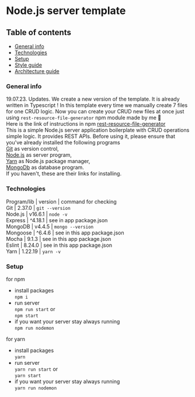 # Node.js server template

## Table of contents

- [General info](#general-info)
- [Technologies](#technologies)
- [Setup](#setup)
- [Style guide](#style-guide)
- [Architecture guide](#architecture-guide)

### General info

19.07.23. Updates. We create a new version of the template. It is already written in Typescript !
In this template every time we manually create 7 files for one CRUD logic. Now you can create your CRUD new files at once just using `rest-resource-file-generator` npm module made by me :tophat: \
Here is the link of instructions in npm [rest-resource-file-generator](https://www.npmjs.com/package/rest-resource-file-generator) \
This is a simple Node.js server application boilerplate with CRUD operations simple logic. It provides REST APIs.
Before using it, please ensure that you've already installed the following programs\
[Git](https://git-scm.com/book/en/v2/Getting-Started-Installing-Git) as version control,\
[Node.js](https://nodejs.org/en/) as server program,\
[Yarn](https://yarnpkg.com/lang/en/docs/install/#mac-stable) as Node.js package manager,\
[MongoDb](https://docs.mongodb.com/manual/installation/) as database program.\
If you haven't, these are their links for installing.

### Technologies

Program/lib | version | command for checking\
Git | 2.37.0 | `git --version`\
Node.js | v16.6.1 | `node -v` \
Express | ^4.18.1 | see in app package.json\
MongoDB | v4.4.5 | `mongo --version`\
Mongoose | ^6.4.6 | see in this app package.json\
Mocha | 9.1.3 | see in this app package.json\
Eslint | 8.24.0 | see in this app package.json\
Yarn | 1.22.19 | `yarn -v`

### Setup

for npm

- install packages\
   `npm i`
- run server\
   `npm run start`
  or \
   `npm start`
- if you want your server stay always running\
  `npm run nodemon`

for yarn

- install packages\
  `yarn`
- run server\
  `yarn run start`
  or\
   `yarn start`
- if you want your server stay always running\
  `yarn run nodemon`
